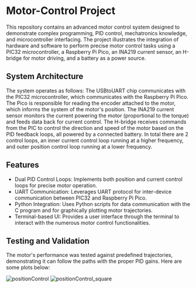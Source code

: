 # Motor-Control Project
This repository contains an advanced motor control system designed to demonstrate complex programming, PID control, mechatronics knowledge, and microcontroller interfacing. The project illustrates the integration of hardware and software to perform precise motor control tasks using a PIC32 microcontroller, a Raspberry Pi Pico, an INA219 current sensor, an H-bridge for motor driving, and a battery as a power source.

## System Architecture
The system operates as follows: The USBtoUART chip communicates with the PIC32 microcontroller, which communicates with the Raspberry Pi Pico. The Pico is responsible for reading the encoder attached to the motor, which informs the system of the motor's position. The INA219 current sensor monitors the current powering the motor (proportional to the torque) and feeds data back for current control. The H-bridge receives commands from the PIC to control the direction and speed of the motor based on the PID feedback loops, all powered by a connected battery. In total there are 2 control loops, an inner current control loop running at a higher frequency, and outer position control loop running at a lower frequency.

## Features
- Dual PID Control Loops: Implements both position and current control loops for precise motor operation.
- UART Communication: Leverages UART protocol for inter-device communication between PIC32 and Raspberry Pi Pico.
- Python Integration: Uses Python scripts for data communication with the C program and for graphically plotting motor trajectories.
- Terminal-based UI: Provides a user interface through the terminal to interact with the numerous motor control functionalities.

## Testing and Validation
The motor's performance was tested against predefined trajectories, demonstrating it can follow the paths with the proper PID gains. Here are some plots below:


![positionControl](https://github.com/SRyu1425/Motor-Control-Project/assets/142364914/59c39707-8923-42ea-af3e-eda1d8669ac1)
![positionControl_square](https://github.com/SRyu1425/Motor-Control-Project/assets/142364914/59cfc774-f4ee-4458-83b2-49302820c1b1)
